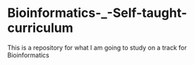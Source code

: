 # Bioinformatics-_-Self-taught-curriculum
This is a repository for what I am going to study on a track for Bioinformatics
